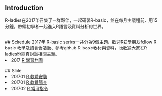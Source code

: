 ## Introduction
R-ladies在2017年召集了一群夥伴，一起研習R-basic，並在每月主議程前，用15分鐘，帶領初學者一起進入R語言及資料分析的世界。

<br>
## Schedule
2017年 R-basic series一共分為9個主題，歡迎R初學朋友follow R basic 教學及讀書會活動、參考github R-basic教材與資料，也歡迎大家在R-ladies粉絲頁討論相關主題。
<li> 2017 <a href="https://github.com/rladiestaipei/R-basic/blob/master/R%E5%AD%B8%E7%BF%92%E5%9C%B0%E5%9C%96.pdf" target="_blank">R 學習地圖</a> </li>

<br>
## Slide
<li> 201701 <a href="https://github.com/rladiestaipei/R-basic/blob/master/R%E8%BB%9F%E9%AB%94%E5%AE%89%E8%A3%9D.pdf" target="_blank">R 軟體安裝</a>  </li>
<li> 201701 <a href="https://github.com/rladiestaipei/R-basic/blob/master/R%E8%BB%9F%E9%AB%94%E7%B0%A1%E4%BB%8B.pdf" target="_blank">R 軟體簡介</a>  </li>
<li> 201702 <a href="https://rladiestaipei.github.io/R-basic/R常用指令.html" target="_blank">R 常用指令</a>  </li>
